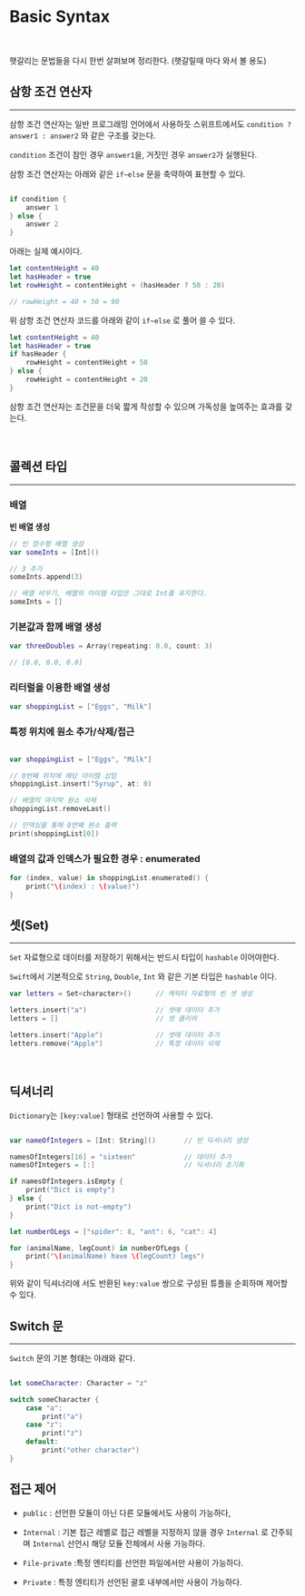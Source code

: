 # Basic Syntax

<br>

햇갈리는 문법들을 다시 한번 살펴보며 정리한다. (햇갈릴때 마다 와서 볼 용도) 


## 삼항 조건 연산자 
---

삼항 조건 연산자는 일반 프로그래밍 언어에서 사용하듯 스위프트에서도 `condition ? answer1 : answer2` 와 같은 구조를 갖는다.

`condition` 조건이 참인 경우 `answer1`을, 거짓인 경우 `answer2`가 실행된다.

삼항 조건 연산자는 아래와 같은 `if~else` 문을 축약하여 표현할 수 있다.

```swift

if condition {
    answer 1
} else {
    answer 2
}
```

아래는 실제 예시이다.

```swift
let contentHeight = 40
let hasHeader = true
let rowHeight = contentHeight + (hasHeader ? 50 : 20)

// rowHeight = 40 + 50 = 90
```

위 삼항 조건 연산자 코드를 아래와 같이 `if~else` 로 풀어 쓸 수 있다.

```swift
let contentHeight = 40
let hasHeader = true
if hasHeader {
    rowHeight = contentHeight + 50
} else {
    rowHeight = contentHeight + 20
}
```

삼항 조건 연산자는 조건문을 더욱 짧게 작성할 수 있으며 가독성을 높여주는 효과를 갖는다.

<br>


## 콜렉션 타입
---

### 배열

**빈 배열 생성**

```swift
// 빈 정수형 배열 생성
var someInts = [Int]()

// 3 추가
someInts.append(3)

// 배열 비우기, 배열의 아이템 타입은 그대로 Int를 유지한다.
someInts = []
```

### 기본값과 함께 배열 생성

```swift
var threeDoubles = Array(repeating: 0.0, count: 3)

// [0.0, 0.0, 0.0]
```

### 리터럴을 이용한 배열 생성

```swift
var shoppingList = ["Eggs", "Milk"]
```

### 특정 위치에 원소 추가/삭제/접근

```swift

var shoppingList = ["Eggs", "Milk"]

// 0번째 위치에 해당 아이템 삽입
shoppingList.insert("Syrup", at: 0)

// 배열의 마지막 원소 삭제
shoppingList.removeLast()

// 인덱싱을 통해 0번째 원소 출력
print(shoppingList[0])
```

### 배열의 값과 인덱스가 필요한 경우 : enumerated
```swift
for (index, value) in shoppingList.enumerated() {
    print("\(index) : \(value)")
}
```

## 셋(Set)
---

`Set` 자료형으로 데이터를 저장하기 위해서는 반드시 타입이 `hashable` 이어야한다.

`Swift`에서 기본적으로 `String`, `Double`, `Int` 와 같은 기본 타입은 `hashable` 이다.

```swift
var letters = Set<character>()      // 캐릭터 자료형의 빈 셋 생성

letters.insert("a")                 // 셋에 데이터 추가
letters = []                        // 셋 클리어

letters.insert("Apple")             // 셋에 데이터 추가
letters.remove("Apple")             // 특정 데이터 삭제
```

<br>

## 딕셔너리

`Dictionary`는 `[key:value]` 형태로 선언하여 사용할 수 있다.

```swift

var nameOfIntegers = [Int: String]()       // 빈 딕셔너리 생성

namesOfIntegers[16] = "sixteen"            // 데이터 추가
namesOfIntegers = [:]                      // 딕셔너리 초기화

if namesOfIntegers.isEmpty {
    print("Dict is empty")
} else {
    print("Dict is not-empty")
}

let numberOLegs = ["spider": 8, "ant": 6, "cat": 4]

for (animalName, legCount) in numberOfLegs {
    print("\(animalName) have \(legCount) legs")
}
```

위와 같이 딕셔너리에 서도 반환된 `key:value` 쌍으로 구성된 튜플을 순회하며 제어할 수 있다.


## Switch 문
---

`Switch` 문의 기본 형태는 아래와 같다.

```swift

let someCharacter: Character = "z"

switch someCharacter {
    case "a":
        print("a")
    case "z":
        print("z")
    default:
        print("other character")
}
```

## 접근 제어

- `public` : 선언한 모듈이 아닌 다른 모듈에서도 사용이 가능하다, 

- `Internal` : 기본 접근 레벨로 접근 레벨을 지정하지 않을 경우 `Internal` 로 간주되며 `Internal` 선언시 해당 모듈 전체에서 사용 가능하다.

- `File-private`  :특정 엔티티를 선언한 파일에서만 사용이 가능하다.

- `Private` : 특정 엔티티가 선언된 괄호 내부에서만 사용이 가능하다.